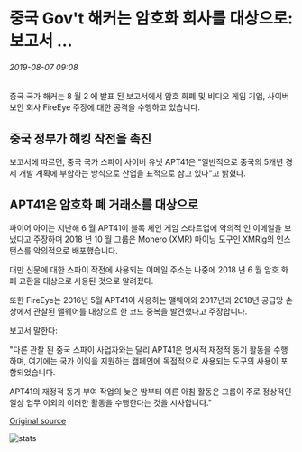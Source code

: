 # 중국 Gov't 해커는 암호화 회사를 대상으로: 보고서 ...

###### 2019-08-07 09:08

중국 국가 해커는 8 월 2 에 발표 된 보고서에서 암호 화폐 및 비디오 게임 기업, 사이버 보안 회사 FireEye 주장에 대한 공격을 수행하고 있습니다.

## 중국 정부가 해킹 작전을 촉진

보고서에 따르면, 중국 국가 스파이 사이버 유닛 APT41은 "일반적으로 중국의 5개년 경제 개발 계획에 부합하는 방식으로 산업을 표적으로 삼고 있다"고 밝혔다.

## APT41은 암호화 폐 거래소를 대상으로

파이어 아이는 지난해 6 월 APT41이 블록 체인 게임 스타트업에 악의적 인 이메일을 보냈다고 주장하며 2018 년 10 월 그룹은 Monero (XMR) 마이닝 도구인 XMRig의 인스턴스를 악의적으로 배포했습니다.

대만 신문에 대한 스파이 작전에 사용되는 이메일 주소는 나중에 2018 년 6 월 암호 화폐 교환을 대상으로 사용된 것으로 알려졌다.

또한 FireEye는 2016년 5월 APT41이 사용하는 맬웨어와 2017년과 2018년 공급망 손상에서 관찰된 맬웨어를 대상으로 한 코드 중복을 발견했다고 주장합니다.

보고서 말한다:

"다른 관찰 된 중국 스파이 사업자와는 달리 APT41은 명시적 재정적 동기 활동을 수행하며, 여기에는 국가 이익을 지원하는 캠페인에 독점적으로 사용되는 도구의 사용이 포함되었습니다.

APT41의 재정적 동기 부여 작업의 늦은 밤부터 이른 아침 활동은 그룹이 주로 정상적인 일상 업무 이외의 이러한 활동을 수행한다는 것을 시사합니다."

[Original source](https://cointelegraph.com/news/chinese-govt-hackers-are-targeting-crypto-companies-report)

![stats](https://c.statcounter.com/11760860/0/a89fa40b/1/ "stats")